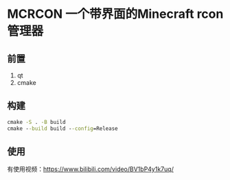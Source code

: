 # MCRCON 一个带界面的Minecraft rcon管理器

## 前置
1. qt
2. cmake

## 构建
```cmd
cmake -S . -B build
cmake --build build --config=Release
```

## 使用
有使用视频：https://www.bilibili.com/video/BV1bP4y1k7uq/
